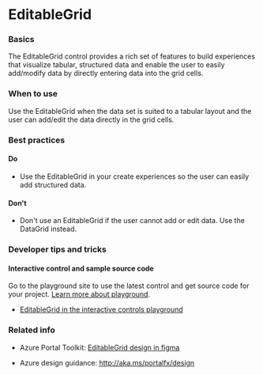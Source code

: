 ﻿# EditableGrid

 
<a name="basics"></a>
### Basics
The EditableGrid control provides a rich set of features to build experiences that visualize tabular, structured data and enable the user to easily add/modify data by directly entering data into the grid cells.


<!-- TODO get an IMAGE to embed here -->

<!-- TODO get an SAMPLE CODE to embed here -->

 
<a name="when-to-use"></a>
### When to use
Use the EditableGrid when the data set is suited to a tabular layout and the user can add/edit the data directly in the grid cells.


 
<a name="best-practices"></a>
### Best practices


<a name="best-practices-do"></a>
#### Do

* Use the EditableGrid in your create experiences so the user can easily add structured data.

<a name="best-practices-don-t"></a>
#### Don&#39;t

* Don't use an EditableGrid if the user cannot add or edit data.  Use the DataGrid instead.



 
<a name="developer-tips-and-tricks"></a>
### Developer tips and tricks



<a name="developer-tips-and-tricks-interactive-control-and-sample-source-code"></a>
#### Interactive control and sample source code
Go to the playground site to use the latest control and get source code for your project.  [Learn more about playground](./top-extensions-controls-playground.md).

*  <a href="https://ms.portal.azure.com/?Microsoft_Azure_Playground=true#blade/Microsoft_Azure_Playground/ControlsIndexBlade/EditableGrid_create_Playground" target="_blank">EditableGrid in the interactive controls playground</a>

 


 
<a name="related-info"></a>
### Related info

* Azure Portal Toolkit: <a href="https://www.figma.com/file/Bwn8rmUOYtnPRwA3JoQTBn/Azure-Portal-Toolkit?node-id=3493%3A397646" target="_blank">EditableGrid design in figma</a>

* Azure design guidance:  http://aka.ms/portalfx/design


